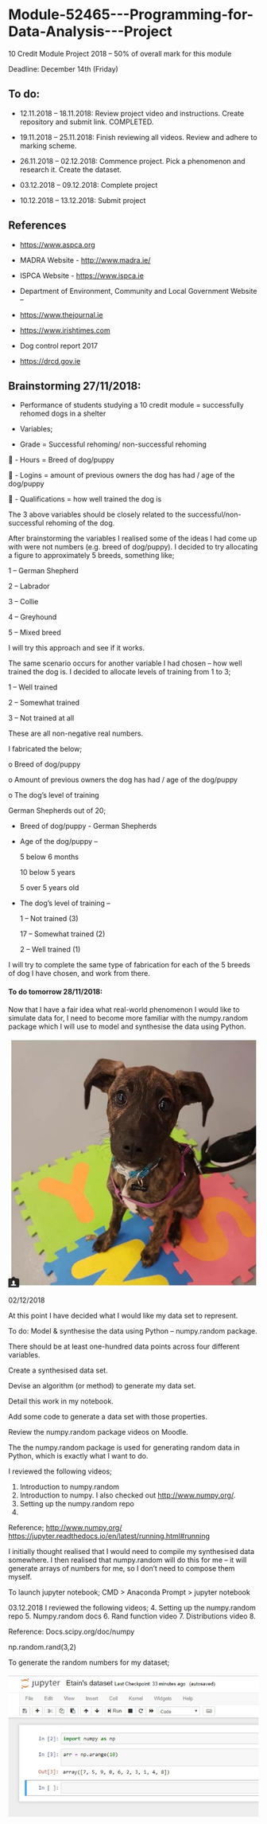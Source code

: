 # Module-52465---Programming-for-Data-Analysis---Project
10 Credit Module Project 2018 – 50% of overall mark for this module 

Deadline: December 14th (Friday)

## To do:	
- 12.11.2018 – 18.11.2018: Review project video and instructions. Create repository and submit link. COMPLETED.

- 19.11.2018 – 25.11.2018: Finish reviewing all videos. Review and adhere to marking scheme.

- 26.11.2018 – 02.12.2018: Commence project. Pick a phenomenon and research it. Create the dataset.

- 03.12.2018 – 09.12.2018: Complete project

- 10.12.2018 – 13.12.2018: Submit project

## References
-	https://www.aspca.org

-	MADRA Website - http://www.madra.ie/

-	ISPCA Website - https://www.ispca.ie

-	Department of Environment, Community and Local Government Website – 

-	https://www.thejournal.ie

-	https://www.irishtimes.com

-	Dog control report 2017

-	https://drcd.gov.ie

## Brainstorming 27/11/2018:

-	Performance of students studying a 10 credit module = successfully rehomed dogs in a shelter

-	Variables;

  - Grade = Successful rehoming/ non-successful rehoming
  
	    - Hours = Breed of dog/puppy

	    - Logins = amount of previous owners the dog has had / age of the dog/puppy

	    - Qualifications = how well trained the dog is

The 3 above variables should be closely related to the successful/non-successful rehoming of the dog. 

After brainstorming the variables I realised some of the ideas I had come up with were not numbers (e.g. breed of dog/puppy). I decided to try allocating a figure to approximately 5 breeds, something like;

1 – German Shepherd

2 – Labrador 

3 – Collie

4 – Greyhound

5 – Mixed breed

I will try this approach and see if it works.

The same scenario occurs for another variable I had chosen – how well trained the dog is. I decided to allocate levels of training from 1 to 3;

1 – Well trained

2 – Somewhat trained

3 – Not trained at all

These are all non-negative real numbers.

I fabricated the below;

o	Breed of dog/puppy

o	Amount of previous owners the dog has had / age of the dog/puppy

o	The dog’s level of training

German Shepherds out of 20;

-	Breed of dog/puppy - German Shepherds

-	Age of the dog/puppy – 

    5 below 6 months
    
    10 below 5 years
    
    5 over 5 years old
    
-	The dog’s level of training – 

    1 – Not trained (3)
    
    17 – Somewhat trained (2)
    
    2 – Well trained (1)
    
I will try to complete the same type of fabrication for each of the 5 breeds of dog I have chosen, and work from there. 

#### To do tomorrow 28/11/2018: 
Now that I have a fair idea what real-world phenomenon I would like to simulate data for, I need to become more familiar with the numpy.random package which I will use to model and synthesise the data using Python.


![Screenshot](Tyson.jpg)

02/12/2018

At this point I have decided what I would like my data set to represent.

To do: Model & synthesise the data using Python – numpy.random package.

There should be at least one-hundred data points across four different variables.

Create a synthesised data set.

Devise an algorithm (or method) to generate my data set. 

Detail this work in my notebook.

Add some code to generate a data set with those properties.

Review the numpy.random package videos on Moodle.

The the numpy.random package is used for generating random data in Python, which is exactly what I want to do.

I reviewed the following videos;
1.	Introduction to numpy.random
2.	Introduction to numpy. I also checked out http://www.numpy.org/.
3.	Setting up the numpy.random repo
4.	

Reference;
http://www.numpy.org/
https://jupyter.readthedocs.io/en/latest/running.html#running


I initially thought realised that I would need to compile my synthesised data somewhere. I then realised that numpy.random will do this for me – it will generate arrays of numbers for me, so I don’t need to compose them myself.

To launch jupyter notebook; CMD > Anaconda Prompt > jupyter notebook

03.12.2018
I reviewed the following videos;
4.	Setting up the numpy.random repo
5.	Numpy.random docs
6.	Rand function video
7.	Distributions video
8.	

Reference:
Docs.scipy.org/doc/numpy

np.random.rand(3,2) 

To generate the random numbers for my dataset;

![Screenshot](ToGenerateRandomNumbersInJupyterNotebook.jpg)
